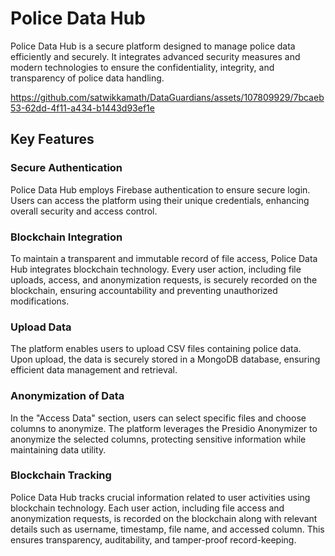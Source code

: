 # Police Data Hub

Police Data Hub is a secure platform designed to manage police data efficiently and securely. It integrates advanced security measures and modern technologies to ensure the confidentiality, integrity, and transparency of police data handling.

https://github.com/satwikkamath/DataGuardians/assets/107809929/7bcaeb53-62dd-4f11-a434-b1443d93ef1e

## Key Features

### Secure Authentication

Police Data Hub employs Firebase authentication to ensure secure login. Users can access the platform using their unique credentials, enhancing overall security and access control.

### Blockchain Integration

To maintain a transparent and immutable record of file access, Police Data Hub integrates blockchain technology. Every user action, including file uploads, access, and anonymization requests, is securely recorded on the blockchain, ensuring accountability and preventing unauthorized modifications.

### Upload Data

The platform enables users to upload CSV files containing police data. Upon upload, the data is securely stored in a MongoDB database, ensuring efficient data management and retrieval.

### Anonymization of Data

In the "Access Data" section, users can select specific files and choose columns to anonymize. The platform leverages the Presidio Anonymizer to anonymize the selected columns, protecting sensitive information while maintaining data utility.

### Blockchain Tracking

Police Data Hub tracks crucial information related to user activities using blockchain technology. Each user action, including file access and anonymization requests, is recorded on the blockchain along with relevant details such as username, timestamp, file name, and accessed column. This ensures transparency, auditability, and tamper-proof record-keeping.
